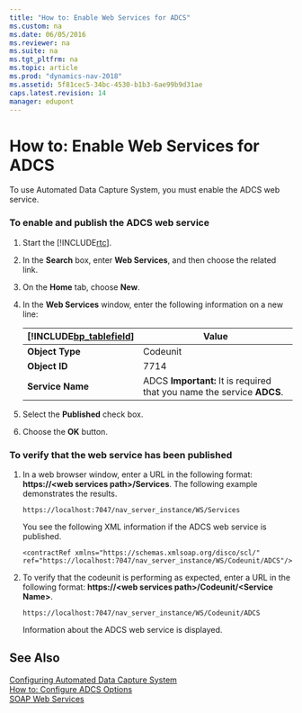 ```yaml
---
title: "How to: Enable Web Services for ADCS"
ms.custom: na
ms.date: 06/05/2016
ms.reviewer: na
ms.suite: na
ms.tgt_pltfrm: na
ms.topic: article
ms.prod: "dynamics-nav-2018"
ms.assetid: 5f81cec5-34bc-4530-b1b3-6ae99b9d31ae
caps.latest.revision: 14
manager: edupont
---
```

# How to: Enable Web Services for ADCS
To use Automated Data Capture System, you must enable the ADCS web service.  

### To enable and publish the ADCS web service  

1.  Start the [!INCLUDE[rtc](includes/rtc_md.md)].  

2.  In the **Search** box, enter **Web Services**, and then choose the related link.  

3.  On the **Home** tab, choose **New**.  

4.  In the **Web Services** window, enter the following information on a new line:  

    |[!INCLUDE[bp_tablefield](includes/bp_tablefield_md.md)]|Value|  
    |---------------------------------|-----------|  
    |**Object Type**|Codeunit|  
    |**Object ID**|7714|  
    |**Service Name**|ADCS **Important:**  It is required that you name the service **ADCS**.|  

5.  Select the **Published** check box.  

6.  Choose the **OK** button.  

### To verify that the web service has been published  

1.  In a web browser window, enter a URL in the following format:  **https://\<web services path>/Services**. The following example demonstrates the results.  

    ```  
    https://localhost:7047/nav_server_instance/WS/Services  
    ```  

     You see the following XML information if the ADCS web service is published.  

    ```  
    <contractRef xmlns="https://schemas.xmlsoap.org/disco/scl/" ref="https://localhost:7047/nav_server_instance/WS/Codeunit/ADCS"/>  
    ```  

2.  To verify that the codeunit is performing as expected, enter a URL in the following format: **https://\<web services path>/Codeunit/\<Service Name>**.  

    ```  
    https://localhost:7047/nav_server_instance/WS/Codeunit/ADCS  
    ```  

     Information about the ADCS web service is displayed.  

## See Also  
 [Configuring Automated Data Capture System](Configuring-Automated-Data-Capture-System.md)   
 [How to: Configure ADCS Options](How-to--Configure-ADCS-Options.md)   
 [SOAP Web Services](SOAP-Web-Services.md)
